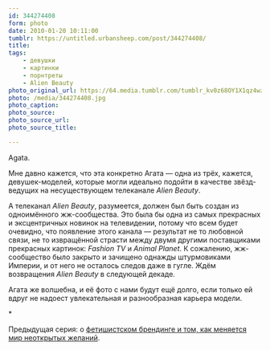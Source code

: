 ```yaml
---
id: 344274408
form: photo
date: 2010-01-20 10:11:00
tumblr: https://untitled.urbansheep.com/post/344274408/
title:
tags:
    - девушки
    - картинки
    - порнтреты
    - Alien Beauty
photo_original_url: https://64.media.tumblr.com/tumblr_kv0z68OY1X1qz4wzio1_1280.jpg
photo: /media/344274408.jpg
photo_caption: 
photo_source:
photo_source_url:
photo_source_title:

---
```


<p>Agata.</p>

<p>Мне давно кажется, что эта конкретно Агата — одна из трёх, кажется, девушек-моделей, которые могли идеально подойти в качестве звёзд-ведущих на несуществующем телеканале <i>Alien Beauty</i>.</p>

<p>А телеканал <i>Alien Beauty</i>, разумеется, должен был быть создан из одноимённого жж-сообщества. Это была бы одна из самых прекрасных и эксцентричных новинок на телевидении, потому что всем будет очевидно, что появление этого канала — результат не то любовной связи, не то извращённой страсти между двумя другими поставщиками прекрасных картинок: <i>Fashion TV</i> и <i>Animal Planet</i>. К сожалению, жж-сообщество было закрыто и зачищено однажды штурмовиками Империи, и от него не осталось следов даже в гугле. Ждём возвращения <i>Alien Beauty</i> в следующей декаде.</p>

<p>Агата же волшебна, и её фото с нами будут ещё долго, если только ей вдруг не надоест увлекательная и разнообразная карьера модели.</p>

<p>*</p>

<p>Предыдущая серия: о <a href="http://untitled.urbansheep.ru/post/216345993">фетишистском брендинге и том, как меняется мир неоткрытых желаний</a>.</p>

